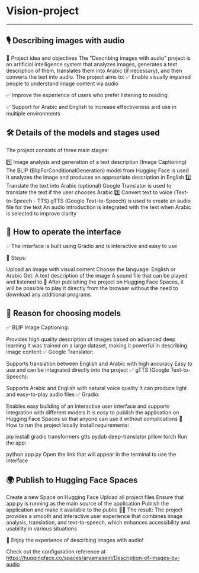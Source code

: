 # Vision-project
---
## 🎙 Describing images with audio
📌 Project idea and objectives
The "Describing images with audio" project is an artificial intelligence system that analyzes images, generates a text description of them, translates them into Arabic (if necessary), and then converts the text into audio. The project aims to:
✅ Enable visually impaired people to understand image content via audio

✅ Improve the experience of users who prefer listening to reading

✅ Support for Arabic and English to increase effectiveness and use in multiple environments

## 🛠 Details of the models and stages used
The project consists of three main stages:

1️⃣ Image analysis and generation of a text description (Image Captioning)
The BLIP (BlipForConditionalGeneration) model from Hugging Face is used
It analyzes the image and produces an appropriate description in English
2️⃣ Translate the text into Arabic (optional)
Google Translator is used to translate the text if the user chooses Arabic
3️⃣ Convert text to voice (Text-to-Speech - TTS)
gTTS (Google Text-to-Speech) is used to create an audio file for the text
An audio introduction is integrated with the text when Arabic is selected to improve clarity
## 🚀 How to operate the interface
💡 The interface is built using Gradio and is interactive and easy to use

🔹 Steps:

Upload an image with visual content
Choose the language: English or Arabic
Get:
A text description of the image
A sound file that can be played and listened to
📌 After publishing the project on Hugging Face Spaces, it will be possible to play it directly from the browser without the need to download any additional programs

## 🤔 Reason for choosing models
✅ BLIP Image Captioning:

Provides high quality description of images based on advanced deep learning
It was trained on a large dataset, making it powerful in describing image content
✅ Google Translator:

Supports translation between English and Arabic with high accuracy
Easy to use and can be integrated directly into the project
✅ gTTS (Google Text-to-Speech):

Supports Arabic and English with natural voice quality
It can produce light and easy-to-play audio files
✅ Gradio:

Enables easy building of an interactive user interface and supports integration with different models
It is easy to publish the application on Hugging Face Spaces so that anyone can use it without complications
📎 How to run the project locally
Install requirements:

pip install gradio transformers gtts pydub deep-translator pillow torch
Run the app:

python app.py
Open the link that will appear in the terminal to use the interface

## 🌍 Publish to Hugging Face Spaces
Create a new Space on Hugging Face
Upload all project files
Ensure that app.py is running as the main source of the application
Publish the application and make it available to the public
🎯🚀 The result: The project provides a smooth and interactive user experience that combines image analysis, translation, and text-to-speech, which enhances accessibility and usability in various situations

🎉 Enjoy the experience of describing images with audio!

Check out the configuration reference at https://huggingface.co/spaces/aryamaseiri/Description-of-images-by-audio
